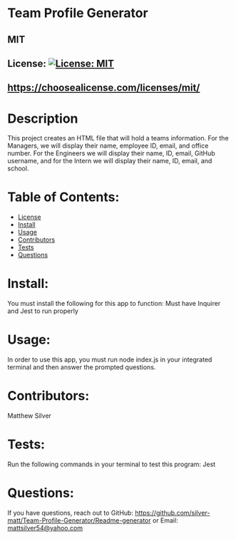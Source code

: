   # Team Profile Generator
  ## MIT
  ## License: [![License: MIT](https://img.shields.io/badge/License-MIT-yellow.svg)](https://opensource.org/licenses/MIT)
  ## https://choosealicense.com/licenses/mit/

  # Description 
  This project creates an HTML file that will hold a teams information.  For the Managers, we will display their name, employee ID, email, and office number.  For the Engineers we will display their name, ID, email, GitHub username, and for the Intern we will display their name, ID, email, and school.
  # Table of Contents:
  * [License](#License)
  * [Install](#Install)
  * [Usage](#Usage)
  * [Contributors](#Contributors)
  * [Tests](#Tests)
  * [Questions](#Questions)

  # Install:
  You must install the following for this app to function: Must have Inquirer and Jest to run properly

  # Usage:
  In order to use this app, you must run node index.js in your integrated terminal and then answer the prompted questions.

  # Contributors:
  Matthew Silver

  # Tests:
  Run the following commands in your terminal to test this program: Jest

  # Questions:
  If you have questions, reach out to 
  GitHub: https://github.com/silver-matt/Team-Profile-Generator/Readme-generator
  or
  Email: mattsilver54@yahoo.com
